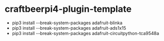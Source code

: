 # craftbeerpi4-plugin-template


- pip3 install --break-system-packages adafruit-blinka
- pip3 install --break-system-packages adafruit-ads1x15
- pip3 install --break-system-packages adafruit-circuitpython-tca9548a
